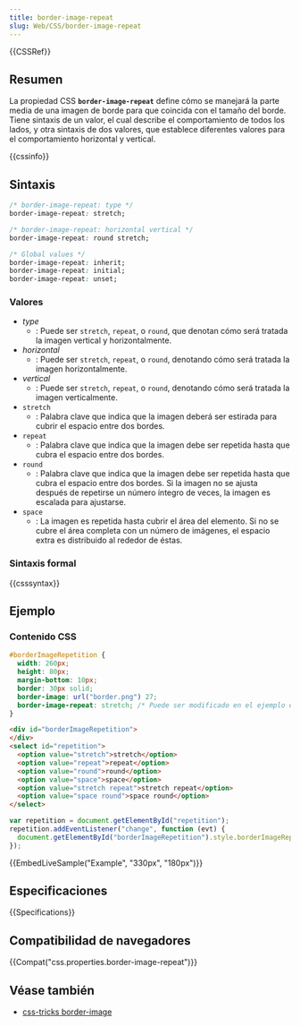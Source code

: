 ```yaml
---
title: border-image-repeat
slug: Web/CSS/border-image-repeat
---
```


{{CSSRef}}

## Resumen

La propiedad CSS **`border-image-repeat`** define cómo se manejará la parte media de una imagen de borde para que coincida con el tamaño del borde. Tiene sintaxis de un valor, el cual describe el comportamiento de todos los lados, y otra sintaxis de dos valores, que establece diferentes valores para el comportamiento horizontal y vertical.

{{cssinfo}}

## Sintaxis

```css
/* border-image-repeat: type */
border-image-repeat: stretch;

/* border-image-repeat: horizontal vertical */
border-image-repeat: round stretch;

/* Global values */
border-image-repeat: inherit;
border-image-repeat: initial;
border-image-repeat: unset;
```

### Valores

- _type_
  - : Puede ser `stretch`, `repeat`, o `round`, que denotan cómo será tratada la imagen vertical y horizontalmente.
- _horizontal_
  - : Puede ser `stretch`, `repeat`, o `round`, denotando cómo será tratada la imagen horizontalmente.
- _vertical_
  - : Puede ser `stretch`, `repeat`, o `round`, denotando cómo será tratada la imagen verticalmente.
- `stretch`
  - : Palabra clave que indica que la imagen deberá ser estirada para cubrir el espacio entre dos bordes.
- `repeat`
  - : Palabra clave que indica que la imagen debe ser repetida hasta que cubra el espacio entre dos bordes.
- `round`
  - : Palabra clave que indica que la imagen debe ser repetida hasta que cubra el espacio entre dos bordes. Si la imagen no se ajusta después de repetirse un número íntegro de veces, la imagen es escalada para ajustarse.
- `space`
  - : La imagen es repetida hasta cubrir el área del elemento. Si no se cubre el área completa con un número de imágenes, el espacio extra es distribuido al rededor de éstas.

### Sintaxis formal

{{csssyntax}}

## Ejemplo

### Contenido CSS

```css
#borderImageRepetition {
  width: 260px;
  height: 80px;
  margin-bottom: 10px;
  border: 30px solid;
  border-image: url("border.png") 27;
  border-image-repeat: stretch; /* Puede ser modificado en el ejemplo en vivo */
}
```

```html hidden
<div id="borderImageRepetition">
</div>
<select id="repetition">
  <option value="stretch">stretch</option>
  <option value="repeat">repeat</option>
  <option value="round">round</option>
  <option value="space">space</option>
  <option value="stretch repeat">stretch repeat</option>
  <option value="space round">space round</option>
</select>
```

```js hidden
var repetition = document.getElementById("repetition");
repetition.addEventListener("change", function (evt) {
  document.getElementById("borderImageRepetition").style.borderImageRepeat = evt.target.value;
});
```

{{EmbedLiveSample("Example", "330px", "180px")}}

## Especificaciones

{{Specifications}}

## Compatibilidad de navegadores

{{Compat("css.properties.border-image-repeat")}}

## Véase también

- [css-tricks border-image](https://css-tricks.com/almanac/properties/b/border-image/)
